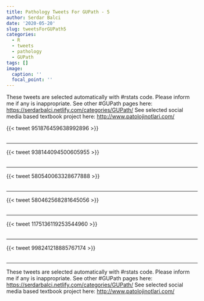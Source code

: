 ```yaml
---
title: Pathology Tweets For GUPath - 5
author: Serdar Balci
date: '2020-05-20'
slug: tweetsForGUPath5
categories:
  - R
  - tweets
  - pathology
  - GUPath
tags: []
image:
  caption: ''
  focal_point: ''
---
```



These tweets are selected automatically with #rstats code. Please inform me if any is inappropriate.
See other #GUPath pages here: https://serdarbalci.netlify.com/categories/GUPath/ 
See selected social media based textbook project here: http://www.patolojinotlari.com/

{{< tweet 951876459638992896 >}}
<br>
<br>
<hr>
{{< tweet 938144094500605955 >}}
<br>
<br>
<hr>
{{< tweet 580540063328677888 >}}
<br>
<br>
<hr>
{{< tweet 580462568281645056 >}}
<br>
<br>
<hr>
{{< tweet 1175136119253544960 >}}
<br>
<br>
<hr>
{{< tweet 998241218885767174 >}}
<br>
<br>
<hr>


These tweets are selected automatically with #rstats code. Please inform me if any is inappropriate.
See other #GUPath pages here: https://serdarbalci.netlify.com/categories/GUPath/ 
See selected social media based textbook project here: http://www.patolojinotlari.com/
